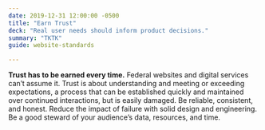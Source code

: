```yaml
---
date: 2019-12-31 12:00:00 -0500
title: "Earn Trust"
deck: "Real user needs should inform product decisions."
summary: "TKTK"
guide: website-standards

---
```


**Trust has to be earned every time.** Federal websites and digital services can’t assume it. Trust is about understanding and meeting or exceeding expectations, a process that can be established quickly and maintained over continued interactions, but is easily damaged. Be reliable, consistent, and honest. Reduce the impact of failure with solid design and engineering. Be a good steward of your audience’s data, resources, and time.
